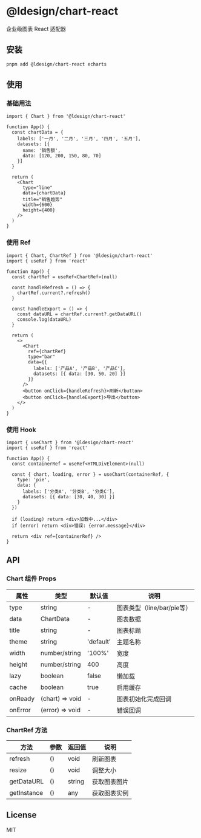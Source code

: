 # @ldesign/chart-react

企业级图表 React 适配器

## 安装

```bash
pnpm add @ldesign/chart-react echarts
```

## 使用

### 基础用法

```tsx
import { Chart } from '@ldesign/chart-react'

function App() {
  const chartData = {
    labels: ['一月', '二月', '三月', '四月', '五月'],
    datasets: [{
      name: '销售额',
      data: [120, 200, 150, 80, 70]
    }]
  }
  
  return (
    <Chart
      type="line"
      data={chartData}
      title="销售趋势"
      width={600}
      height={400}
    />
  )
}
```

### 使用 Ref

```tsx
import { Chart, ChartRef } from '@ldesign/chart-react'
import { useRef } from 'react'

function App() {
  const chartRef = useRef<ChartRef>(null)
  
  const handleRefresh = () => {
    chartRef.current?.refresh()
  }
  
  const handleExport = () => {
    const dataURL = chartRef.current?.getDataURL()
    console.log(dataURL)
  }
  
  return (
    <>
      <Chart
        ref={chartRef}
        type="bar"
        data={{
          labels: ['产品A', '产品B', '产品C'],
          datasets: [{ data: [30, 50, 20] }]
        }}
      />
      <button onClick={handleRefresh}>刷新</button>
      <button onClick={handleExport}>导出</button>
    </>
  )
}
```

### 使用 Hook

```tsx
import { useChart } from '@ldesign/chart-react'
import { useRef } from 'react'

function App() {
  const containerRef = useRef<HTMLDivElement>(null)
  
  const { chart, loading, error } = useChart(containerRef, {
    type: 'pie',
    data: {
      labels: ['分类A', '分类B', '分类C'],
      datasets: [{ data: [30, 40, 30] }]
    }
  })
  
  if (loading) return <div>加载中...</div>
  if (error) return <div>错误: {error.message}</div>
  
  return <div ref={containerRef} />
}
```

## API

### Chart 组件 Props

| 属性 | 类型 | 默认值 | 说明 |
|------|------|--------|------|
| type | string | - | 图表类型（line/bar/pie等） |
| data | ChartData | - | 图表数据 |
| title | string | - | 图表标题 |
| theme | string | 'default' | 主题名称 |
| width | number/string | '100%' | 宽度 |
| height | number/string | 400 | 高度 |
| lazy | boolean | false | 懒加载 |
| cache | boolean | true | 启用缓存 |
| onReady | (chart) => void | - | 图表初始化完成回调 |
| onError | (error) => void | - | 错误回调 |

### ChartRef 方法

| 方法 | 参数 | 返回值 | 说明 |
|------|------|--------|------|
| refresh | () | void | 刷新图表 |
| resize | () | void | 调整大小 |
| getDataURL | () | string | 获取图表图片 |
| getInstance | () | any | 获取图表实例 |

## License

MIT



